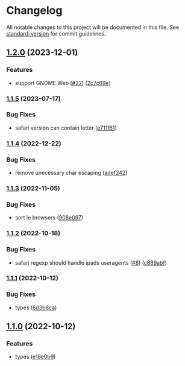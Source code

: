 # Changelog

All notable changes to this project will be documented in this file. See [standard-version](https://github.com/conventional-changelog/standard-version) for commit guidelines.

## [1.2.0](https://github.com/TrigenSoftware/ua-regexes-lite/compare/v1.1.5...v1.2.0) (2023-12-01)


### Features

* support GNOME Web ([#22](https://github.com/TrigenSoftware/ua-regexes-lite/issues/22)) ([2c7c69e](https://github.com/TrigenSoftware/ua-regexes-lite/commit/2c7c69e3fd1bd810975a31efbc539830d335d03e))

### [1.1.5](https://github.com/TrigenSoftware/ua-regexes-lite/compare/v1.1.4...v1.1.5) (2023-07-17)


### Bug Fixes

* safari version can contain letter ([e711f61](https://github.com/TrigenSoftware/ua-regexes-lite/commit/e711f61565b353ec07420d65f03341938520ec57))

### [1.1.4](https://github.com/TrigenSoftware/ua-regexes-lite/compare/v1.1.3...v1.1.4) (2022-12-22)


### Bug Fixes

* remove unecessary char escaping ([adef242](https://github.com/TrigenSoftware/ua-regexes-lite/commit/adef242cee736d554463643e9c1164ad8787c4f2))

### [1.1.3](https://github.com/TrigenSoftware/ua-regexes-lite/compare/v1.1.2...v1.1.3) (2022-11-05)


### Bug Fixes

* sort ie browsers ([908e097](https://github.com/TrigenSoftware/ua-regexes-lite/commit/908e097dc2467f045d0b40eb4f94b12689dd4d44))

### [1.1.2](https://github.com/TrigenSoftware/ua-regexes-lite/compare/v1.1.1...v1.1.2) (2022-10-18)


### Bug Fixes

* safari regexp should handle ipads useragents ([#8](https://github.com/TrigenSoftware/ua-regexes-lite/issues/8)) ([c889abf](https://github.com/TrigenSoftware/ua-regexes-lite/commit/c889abf67eb31ec35a36b7fcffc683694560d497))

### [1.1.1](https://github.com/TrigenSoftware/ua-regexes-lite/compare/v1.1.0...v1.1.1) (2022-10-12)


### Bug Fixes

* types ([6d3b8ca](https://github.com/TrigenSoftware/ua-regexes-lite/commit/6d3b8ca4aaed215c453ea62bf199c3ff1e91b2c1))

## [1.1.0](https://github.com/TrigenSoftware/ua-regexes-lite/compare/v1.0.0...v1.1.0) (2022-10-12)


### Features

* types ([e18e0b9](https://github.com/TrigenSoftware/ua-regexes-lite/commit/e18e0b999c5fb269bad688c912e0e0b505e6cfa9))
